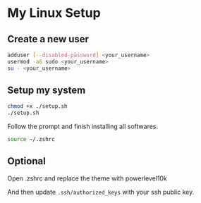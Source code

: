 # My Linux Setup

## Create a new user
```bash
adduser [--disabled-password] <your_username>
usermod -aG sudo <your_username>
su - <your_username>
```

## Setup my system
```bash
chmod +x ./setup.sh
./setup.sh
```
Follow the prompt and finish installing all softwares.
```bash
source ~/.zshrc
```

## Optional
Open .zshrc and replace the theme with powerlevel10k

And then update `.ssh/authorized_keys` with your ssh public key.
